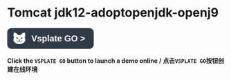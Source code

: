 # Tomcat jdk12-adoptopenjdk-openj9

<a href="https://www.vsplate.com/?docker-compose=https://github.com/vsplate/dcenvs/tomcat/jdk12-adoptopenjdk-openj9"><img alt="VSPLATE GO" src="https://raw.githubusercontent.com/vsplate/images/master/vsgo_btn.png" width="200px"></a>

**Click the `VSPLATE GO` button to launch a demo online / 点击`VSPLATE GO`按钮创建在线环境**